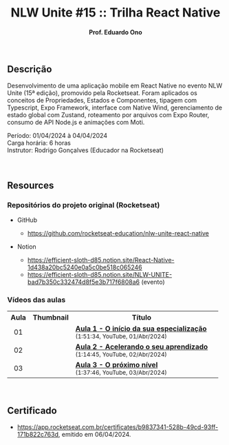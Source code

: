 
<h1 align="center">NLW Unite #15 :: Trilha React Native</h1>

<h4 align="center">Prof. Eduardo Ono</h4>

&nbsp;

## Descrição

Desenvolvimento de uma aplicação mobile em React Native no evento NLW Unite (15ª edição), promovido pela Rocketseat. Foram aplicados os conceitos de Propriedades, Estados e Componentes, tipagem com Typescript, Expo Framework, interface com Native Wind, gerenciamento de estado global com Zustand, roteamento por arquivos com Expo Router, consumo de API Node.js e animações com Moti.

Período: 01/04/2024 à 04/04/2024<br>
Carga horária: 6 horas<br>
Instrutor: Rodrigo Gonçalves (Educador na Rocketseat)

&nbsp;

## Resources

### Repositórios do projeto original (Rocketseat)

* GitHub
    * <https://github.com/rocketseat-education/nlw-unite-react-native>

* Notion
    * <https://efficient-sloth-d85.notion.site/React-Native-1d438a20bc5240e0a5c0be518c065246>
    * <https://efficient-sloth-d85.notion.site/NLW-UNITE-bad7b350c332474d8f5e3b717f6808a6> (evento)

### Vídeos das aulas

<table>
  <tr>
    <th>Aula</th>
    <th>Thumbnail</th>
    <th>Título</th>
  </tr>
  <tr>
    <td align="center">01</td>
    <td><img src="https://img.youtube.com/vi/Clpr-haKV_Y/default.jpg" alt=""></td>
    <td>
      <a href="https://www.youtube.com/watch?v=Clpr-haKV_Y"><strong>Aula 1 - O início da sua especialização</strong></a><br>
      <sub>(1:51:34, YouTube, 01/Abr/2024)</sub>
    </td>
    <td>
    </td>
  </tr>
  <tr>
    <td align="center">02</td>
    <td><img src="https://img.youtube.com/vi/xvBQIBdwCus/default.jpg" alt=""></td>
    <td>
      <a href="https://www.youtube.com/watch?v=xvBQIBdwCus"><strong>Aula 2 - Acelerando o seu aprendizado</strong></a><br>
      <sub>(1:14:45, YouTube, 02/Abr/2024)</sub>
    </td>
  </tr>
  <tr>
    <td align="center">03</td>
    <td><img src="https://img.youtube.com/vi/6rIECa1Q4OM/default.jpg" alt=""></td>
    <td>
      <a href="https://www.youtube.com/watch?v=6rIECa1Q4OM"><strong>Aula 3 - O próximo nível</strong></a><br>
      <sub>(1:37:46, YouTube, 03/Abr/2024)</sub>
    </td>
  </tr>
</table>

&nbsp;

## Certificado

* <https://app.rocketseat.com.br/certificates/b9837341-528b-49cd-93ff-171b822c763d>, emitido em 06/04/2024.

&nbsp;
